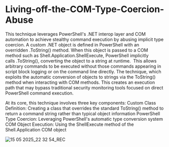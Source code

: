 # Living-off-the-COM-Type-Coercion-Abuse

This technique leverages PowerShell's .NET interop layer and COM automation to achieve stealthy command execution by abusing implicit type coercion. A custom .NET object is defined in PowerShell with an overridden .ToString() method. When this object is passed to a COM method such as Shell.Application.ShellExecute, PowerShell implicitly calls .ToString(), converting the object to a string at runtime. 
This allows arbitrary commands to be executed without those commands appearing in script block logging or on the command line directly.
The technique, which exploits the automatic conversion of objects to strings via the ToString() method when interacting with COM methods. This creates an execution path that may bypass traditional security monitoring tools focused on direct PowerShell command execution.


At its core, this technique involves three key components:
Custom Class Definition: Creating a class that overrides the standard ToString() method to return a command string rather than typical object information
PowerShell Type Coercion: Leveraging PowerShell's automatic type conversion system
COM Object Execution: Using the ShellExecute method of the Shell.Application COM object

![15 05 2025_22 32 54_REC](https://github.com/user-attachments/assets/2e60d49f-8593-425f-ba9a-40ad5fa0beee)
